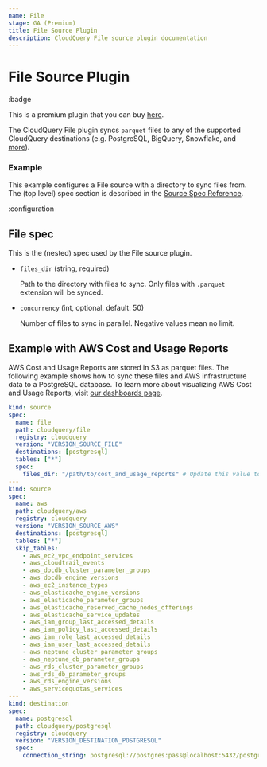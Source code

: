 ```yaml
---
name: File
stage: GA (Premium)
title: File Source Plugin
description: CloudQuery File source plugin documentation
---
```

# File Source Plugin

:badge

This is a premium plugin that you can buy [here](/integrations/file).

The CloudQuery File plugin syncs `parquet` files to any of the supported CloudQuery destinations (e.g. PostgreSQL, BigQuery, Snowflake, and [more](/docs/plugins/destinations/overview)).

### Example

This example configures a File source with a directory to sync files from. The (top level) spec section is described in the [Source Spec Reference](/docs/reference/source-spec).

:configuration

## File spec

This is the (nested) spec used by the File source plugin.

- `files_dir` (string, required)

  Path to the directory with files to sync. Only files with `.parquet` extension will be synced.

- `concurrency` (int, optional, default: 50)

  Number of files to sync in parallel. Negative values mean no limit.

## Example with AWS Cost and Usage Reports

AWS Cost and Usage Reports are stored in S3 as parquet files. The following example shows how to sync these files and AWS infrastructure data to a PostgreSQL database.
To learn more about visualizing AWS Cost and Usage Reports, visit [our dashboards page](/docs/core-concepts/dashboards#cost-optimization).

```yaml
kind: source
spec:
  name: file
  path: cloudquery/file
  registry: cloudquery
  version: "VERSION_SOURCE_FILE"
  destinations: [postgresql]
  tables: ["*"]
  spec:
    files_dir: "/path/to/cost_and_usage_reports" # Update this value to the local directory with your AWS Cost and Usage Reports
---
kind: source
spec:
  name: aws
  path: cloudquery/aws
  registry: cloudquery
  version: "VERSION_SOURCE_AWS"
  destinations: [postgresql]
  tables: ["*"]
  skip_tables:
    - aws_ec2_vpc_endpoint_services 
    - aws_cloudtrail_events
    - aws_docdb_cluster_parameter_groups
    - aws_docdb_engine_versions
    - aws_ec2_instance_types
    - aws_elasticache_engine_versions
    - aws_elasticache_parameter_groups
    - aws_elasticache_reserved_cache_nodes_offerings
    - aws_elasticache_service_updates
    - aws_iam_group_last_accessed_details
    - aws_iam_policy_last_accessed_details
    - aws_iam_role_last_accessed_details
    - aws_iam_user_last_accessed_details
    - aws_neptune_cluster_parameter_groups
    - aws_neptune_db_parameter_groups
    - aws_rds_cluster_parameter_groups
    - aws_rds_db_parameter_groups
    - aws_rds_engine_versions
    - aws_servicequotas_services
---
kind: destination
spec:
  name: postgresql
  path: cloudquery/postgresql
  registry: cloudquery
  version: "VERSION_DESTINATION_POSTGRESQL"
  spec:
    connection_string: postgresql://postgres:pass@localhost:5432/postgres
```